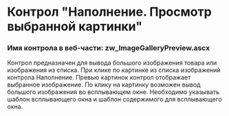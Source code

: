 ﻿---
description: 2.4.11.1
---
# Контрол "Наполнение. Просмотр выбранной картинки"
### Имя контрола в веб-части: zw_ImageGalleryPreview.ascx
Контрол предназначен для вывода большого изображения товара или изображения из списка. 
При клике по картинке из списка изображений контрола Наполнение. Превью картинок контрол отображает выбранное изображение. 
По клику на картинку возможен вывод большого изображения во всплывающем окне. Необходимо указывать шаблон всплывающего окна и шаблон содержимого для всплывающего окна. 
